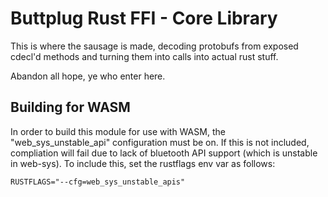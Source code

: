 # Buttplug Rust FFI - Core Library

This is where the sausage is made, decoding protobufs from exposed cdecl'd methods and turning them into calls into actual rust stuff.

Abandon all hope, ye who enter here.

## Building for WASM

In order to build this module for use with WASM, the "web_sys_unstable_api" configuration must be
on. If this is not included, compliation will fail due to lack of bluetooth API support (which is unstable in web-sys). To include this, set the rustflags env var as follows:

`RUSTFLAGS="--cfg=web_sys_unstable_apis"`